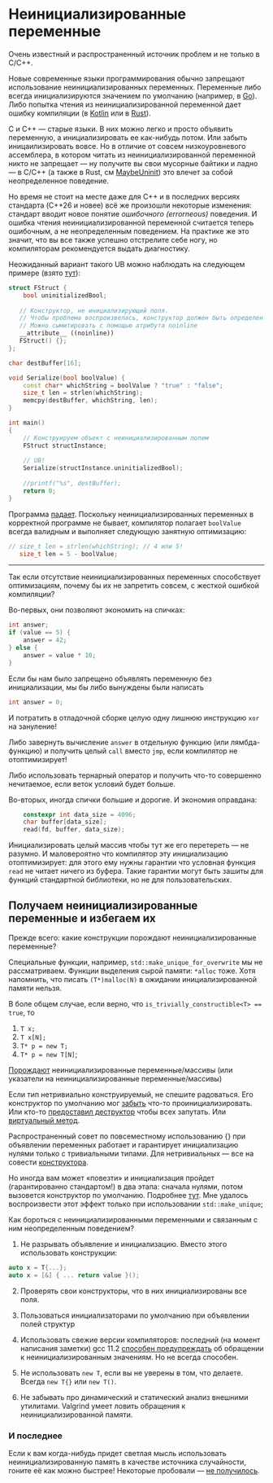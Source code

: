 # Неинициализированные переменные 

Очень известный и распространенный источник проблем и не только в C/C++. 

Новые современные языки программирования обычно запрещают использование неинициализированных переменных. Переменные либо всегда инициализируются значением по умолчанию (например, в [Go](https://golang.org/ref/spec#The_zero_value)). Либо попытка чтения из неинициализированной переменной дает ошибку компиляции (в [Kotlin](https://pl.kotl.in/PoVXtB7AB) или в [Rust](https://play.rust-lang.org/?version=stable&mode=debug&edition=2018&gist=261f92c8ca39b10c1ac565e4f8a1e28a)). 

C и C++ — старые языки. В них можно легко и просто объявить переменную, а инициализировать ее как-нибудь потом. Или забыть иницаилизировать вовсе. Но в отличие от совсем низкоуровневого ассемблера, в котором читать из неинициализированной переменной никто не запрещает — ну получите вы свои мусорные байтики и ладно — в C/C++ (а также в Rust, см [MaybeUninit](https://doc.rust-lang.org/std/mem/union.MaybeUninit.html)) это влечет за собой неопределенное поведение.

Но время не стоит на месте даже для C++ и в последних версиях стандарта (C++26 и новее) всё же произошли некоторые изменения: стандарт вводит новое понятие *ошибочного* *(errorneous)* поведения. И ошибка чтения неинициализированной переменной считается теперь ошибочным, а не неопределенным поведением. На практике же это значит, что вы все также успешно отстрелите себе ногу, но компиляторам рекомендуется выдать диагностику.

Неожиданный вариант такого UB можно наблюдать на следующем примере (взято [тут](https://stackoverflow.com/questions/54120862/does-the-c-standard-allow-for-an-uninitialized-bool-to-crash-a-program)):


```C++
struct FStruct {
    bool uninitializedBool;
    
   // Конструктор, не инициализирующий поля.
   // Чтобы проблема воспроизвелась, конструктор должен быть определен в другой единице трансляции
   // Можно сымитировать с помощью атрибута noinline 
   __attribute__ ((noinline)) 
   FStruct() {};
};

char destBuffer[16];

void Serialize(bool boolValue) {
    const char* whichString = boolValue ? "true" : "false";
    size_t len = strlen(whichString);
    memcpy(destBuffer, whichString, len);
}

int main()
{
    // Конструируем объект с неинициализированным полем
    FStruct structInstance;
    
    // UB!
    Serialize(structInstance.uninitializedBool);
    
    //printf("%s", destBuffer);
    return 0;
}
```

Программа [падает](https://godbolt.org/z/rvren9er8). Поскольку неинициализированных переменных в корректной программе не бывает, компилятор полагает `boolValue` всегда валидным и выполняет следующую занятную оптимизацию:
```C++
// size_t len = strlen(whichString); // 4 или 5!
   size_t len = 5 - boolValue;
```
--------------

Так если отсутствие неинициализированных переменных способствует оптимизациям, почему бы их не запретить совсем, с жесткой ошибкой компиляции?

Во-первых, они позволяют экономить на спичках:

```C++
int answer;
if (value == 5) {
    answer = 42;
} else {
    answer = value * 10;
}
```

Если бы нам было запрещено объявлять переменную без инициализации, мы бы либо вынуждены были написать
```C++
int answer = 0;
```
И потратить в отладочной сборке целую одну лишнюю инструкцию `xor` на зануление!

Либо завернуть вычисление `answer` в отдельную функцию (или лямбда-функцию) и получить целый `call` вместо `jmp`, если компилятор не отоптимизирует!

Либо использовать тернарный оператор и получить что-то совершенно нечитаемое, если веток условий будет больше.

Во-вторых, иногда спички большие и дорогие. И экономия оправдана:

```C++
    constexpr int data_size = 4096;
    char buffer[data_size];
    read(fd, buffer, data_size);
```

Инициализировать целый массив чтобы тут же его перетереть — не разумно. И маловероятно что компилятор эту инициализацию отоптимизирует: для этого ему нужны гарантии что условная функция `read` не читает ничего из буфера. Такие гарантии могут быть зашиты для функций стандартной библиотеки, но не для пользовательских.

## Получаем неинициализированные переменные и избегаем их

Прежде всего: какие конструкции порождают неинициализированные переменные?

Специальные функции, например, `std::make_unique_for_overwrite` мы не рассматриваем. Функции выделения сырой памяти: `*alloc` тоже. Хотя напомнить, что писать `(T*)malloc(N)` в ожидании инициализированной памяти нельзя. 


В боле общем случае, если верно, что  `is_trivially_constructible<T> == true`, то

1. `T x;`
2. `T x[N];`
3. `T* p = new T;`
4. `T* p = new T[N]`;

[Порождают](https://godbolt.org/z/41d99n5Mr) неинициализированные переменные/массивы (или указатели на неинициализированные переменные/массивы)

Если тип нетривиально конструируемый, не спешите радоваться. Его конструктор по умолчанию мог [забыть](https://godbolt.org/z/T3bs5fb98) что-то проинициализировать. Или кто-то [предоставил деструктор](https://godbolt.org/z/hr6r1Ys6T) чтобы всех запутать. Или [виртуальный метод](https://godbolt.org/z/4q9qE4a1e). 

Распространенный совет по повсеместному использованию {} при объявлении переменных работает и гарантирует инициализацию нулями только с тривиальными типами. Для нетривиальных — все на совести [конструктора](https://godbolt.org/z/j4zjrdo8E).

Но иногда вам может «повезти» и инициализация пройдет (гарантированно стандартом!) в два этапа: сначала нулями, потом вызовется конструктор по умолчанию. Подробнее [тут](https://en.cppreference.com/w/cpp/language/value_initialization).
Мне удалось воспроизвести этот эффект только при использовании `std::make_unique`;

Как бороться с неинициализированными переменными и связанным с ним неопределенным поведением?

1. Не разрывать объявление и инициализацию. Вместо этого использовать конструкции:
```C++
auto x = T{...};
auto x = [&] { ... return value }();
```
2. Проверять свои конструкторы, что в них инициализированы все поля.
3. Пользоваться инициализаторами по умолчанию при объявлении полей структур
4. Использовать свежие версии компиляторов: последний (на момент написания заметки) gcc 11.2 [способен предупреждать](https://godbolt.org/z/663P1Wq59) об обращении к неинициализированным значениям. Но не всегда способен. 

5. Не использовать `new T`, если вы не уверены в том, что делаете. Всегда `new T{}` или `new T()`.
6. Не забывать про динамический и статический анализ внешними утилитами. Valgrind умеет ловить обращения к неинициализированной памяти.


### И последнее

Если к вам когда-нибудь придет светлая мысль использовать неинициализированную память в качестве источника случайности, гоните её как можно быстрее! Некоторые пробовали — [не получилось](https://kqueue.org/blog/2012/06/25/more-randomness-or-less/).
